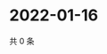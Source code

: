 # 2022-01-16

共 0 条

<!-- BEGIN WEIBO -->
<!-- 最后更新时间 Sun Jan 16 2022 15:14:13 GMT+0800 (China Standard Time) -->

<!-- END WEIBO -->
